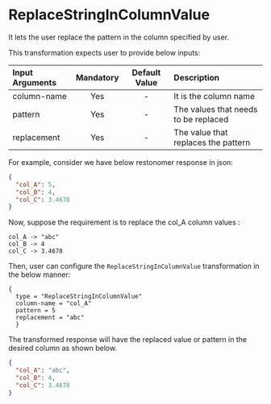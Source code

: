 # ReplaceStringInColumnValue

It lets the user replace the pattern in the column specified by user.

This transformation expects user to provide below inputs:

| Input Arguments | Mandatory | Default Value | Description                          |
|:----------------|:---------:|:-------------:|:-------------------------------------|
| column-name     |    Yes    |       -       | It is the column name                |
| pattern         |    Yes    |       -       | The values that needs to be replaced |
| replacement     |    Yes    |       -       | The value that replaces the pattern  | 



For example, consider we have below restonomer response in json:

```json
{
  "col_A": 5,
  "col_B": 4,
  "col_C": 3.4678
}
```

Now, suppose the requirement is to replace the col_A column values :

```text
col_A -> "abc"
col_B -> 4
col_C -> 3.4678
```

Then, user can configure the `ReplaceStringInColumnValue` transformation in the below manner:

```hocon
{
  type = "ReplaceStringInColumnValue"
  column-name = "col_A"
  pattern = 5
  replacement = "abc"
  }
```

The transformed response will have the replaced value or pattern in the desired column as shown below.

```json
{
  "col_A": "abc",
  "col_B": 4,
  "col_C": 3.4678
}
```
